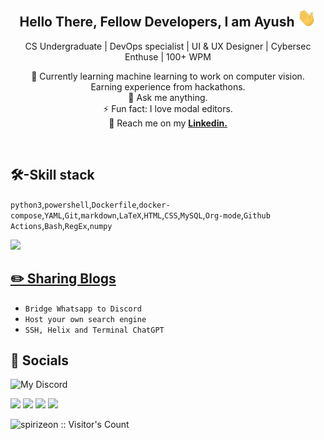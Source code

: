 <div align="center">
  <h2>Hello There, Fellow Developers, I am Ayush <img src="https://raw.githubusercontent.com/ABSphreak/ABSphreak/master/gifs/Hi.gif" width="30px"></h2>
  
<div align="center">

CS Undergraduate | DevOps specialist | UI & UX Designer | Cybersec Enthuse | 100+ WPM

</div>

</div>

<div align="center">
    
🔭 Currently learning machine learning to work on computer vision.<br> Earning experience from hackathons.<br>💬 Ask me anything. <br>⚡ Fun fact: I love modal editors. <br> &#128231; Reach me on my <a href="https://www.linkedin.com/in/ayush-dutta-422a08289/"><b>Linkedin.</b></a>
</div>
<br>

## 🛠-Skill stack

`python3`,`powershell`,`Dockerfile`,`docker-compose`,`YAML`,`Git`,`markdown`,`LaTeX`,`HTML`,`CSS`,`MySQL`,`Org-mode`,`Github Actions`,`Bash`,`RegEx`,`numpy` 


![](http://github-profile-summary-cards.vercel.app/api/cards/profile-details?username=spirizeon&theme=gruvbox)


## <a href="https://zyree.hashnode.dev">✏️ Sharing Blogs</a>
+ `Bridge Whatsapp to Discord`
+ `Host your own search engine`
+ `SSH, Helix and Terminal ChatGPT`

## 🏀 Socials

![My Discord](https://discord-readme-badge.vercel.app/api?id=1031196479337013338)

<a href="https://leetcode.com/Spirizeon/"><img src="https://img.shields.io/badge/LeetCode-000000?style=for-the-badge&logo=LeetCode&logoColor=#d16c06" /></a>
<a href="https://dribbble.com/Zeta"><img src="https://img.shields.io/badge/Dribbble-EA4C89?style=for-the-badge&logo=dribbble&logoColor=white"/></a>
<a href="https://zyree.hashnode.dev"><img src="https://img.shields.io/badge/Hashnode-2962FF?style=for-the-badge&logo=hashnode&logoColor=white)" /></a>
<a href="https://hackerrank.com/spirizeon"><img src="https://img.shields.io/badge/-Hackerrank-2EC866?style=for-the-badge&logo=HackerRank&logoColor=black"/></a>


<img src="https://profile-counter.glitch.me/{spirizeon}/count.svg" alt="spirizeon :: Visitor's Count" />  

